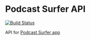 # Podcast Surfer API

[![Build Status](https://travis-ci.org/ilyakuchin/podcast-surfer-api.svg?branch=master)](https://travis-ci.org/ilyakuchin/podcast-surfer-api)

API for [Podcast Surfer app](https://github.com/ilyakuchin/podcast-surfer)

